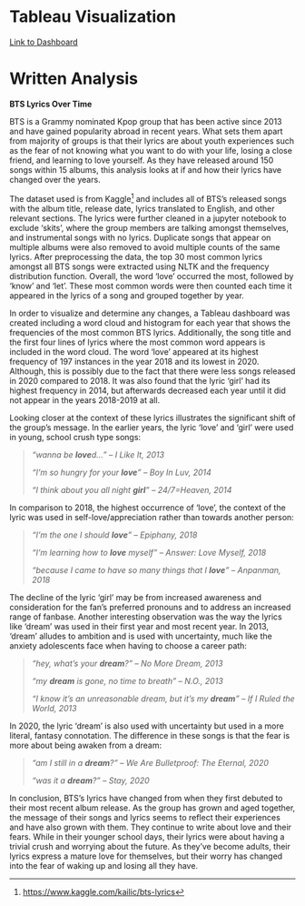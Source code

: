 # Tableau Visualization

[Link to Dashboard](https://public.tableau.com/app/profile/gabrielle.gaddi/viz/BTSlyricsovertime/Dashboard1)

# Written Analysis

**BTS Lyrics Over Time**

BTS is a Grammy nominated Kpop group that has been active since 2013 and have gained popularity abroad in recent years.  What sets them apart from majority of groups is that their lyrics are about youth experiences such as the fear of not knowing what you want to do with your life, losing a close friend, and learning to love yourself.  As they have released around 150 songs within 15 albums, this analysis looks at if and how their lyrics have changed over the years.

The dataset used is from Kaggle[^1] and includes all of BTS’s released songs with the album title, release date, lyrics translated to English, and other relevant sections.  The lyrics were further cleaned in a jupyter notebook to exclude ‘skits’, where the group members are talking amongst themselves, and instrumental songs with no lyrics.  Duplicate songs that appear on multiple albums were also removed to avoid multiple counts of the same lyrics.  After preprocessing the data, the top 30 most common lyrics amongst all BTS songs were extracted using NLTK and the frequency distribution function.  Overall, the word ‘love’ occurred the most, followed by ‘know’ and ‘let’. These most common words were then counted each time it appeared in the lyrics of a song and grouped together by year.

In order to visualize and determine any changes, a Tableau dashboard was created including a word cloud and histogram for each year that shows the frequencies of the most common BTS lyrics.  Additionally, the song title and the first four lines of lyrics where the most common word appears is included in the word cloud.  The word ‘love’ appeared at its highest frequency of 197 instances in the year 2018 and its lowest in 2020.  Although, this is possibly due to the fact that there were less songs released in 2020 compared to 2018.  It was also found that the lyric ‘girl’ had its highest frequency in 2014, but afterwards decreased each year until it did not appear in the years 2018-2019 at all.

Looking closer at the context of these lyrics illustrates the significant shift of the group’s message.  In the earlier years, the lyric ‘love’ and ‘girl’ were used in young, school crush type songs:

> *“wanna be **love**d…” – I Like It, 2013*
>
> *“I’m so hungry for your **love**” – Boy In Luv, 2014*
>
> *“I think about you all night **girl**” – 24/7=Heaven, 2014*

In comparison to 2018, the highest occurrence of ‘love’, the context of the lyric was used in self-love/appreciation rather than towards another person:

> *“I’m the one I should **love**” – Epiphany, 2018*
>
> *“I’m learning how to **love** myself” – Answer: Love Myself, 2018*
> 
> *“because I came to have so many things that I **love**” – Anpanman, 2018*

The decline of the lyric ‘girl’ may be from increased awareness and consideration for the fan’s preferred pronouns and to address an increased range of fanbase.  Another interesting observation was the way the lyrics like ‘dream’ was used in their first year and most recent year.  In 2013, ‘dream’ alludes to ambition and is used with uncertainty, much like the anxiety adolescents face when having to choose a career path:

> *“hey, what’s your **dream**?” – No More Dream, 2013*
> 
>*“my **dream** is gone, no time to breath” – N.O., 2013*
>
>*“I know it’s an unreasonable dream, but it’s my **dream**” – If I Ruled the World, 2013*

In 2020, the lyric ‘dream’ is also used with uncertainty but used in a more literal, fantasy connotation.  The difference in these songs is that the fear is more about being awaken from a dream:

>*“am I still in a **dream**?” – We Are Bulletproof: The Eternal, 2020*
>
>*“was it a **dream**?” – Stay, 2020*

In conclusion, BTS’s lyrics have changed from when they first debuted to their most recent album release.  As the group has grown and aged together, the message of their songs and lyrics seems to  reflect their experiences and have also grown with them.  They continue to write about love and their fears. While in their younger school days, their lyrics were about having a trivial crush and worrying about the future.  As they’ve become adults, their lyrics express a mature love for themselves, but their worry has changed into the fear of waking up and losing all they have.

[^1]: https://www.kaggle.com/kailic/bts-lyrics



